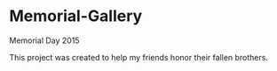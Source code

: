 # Memorial-Gallery
Memorial Day 2015

This project was created to help my friends honor their fallen brothers.
